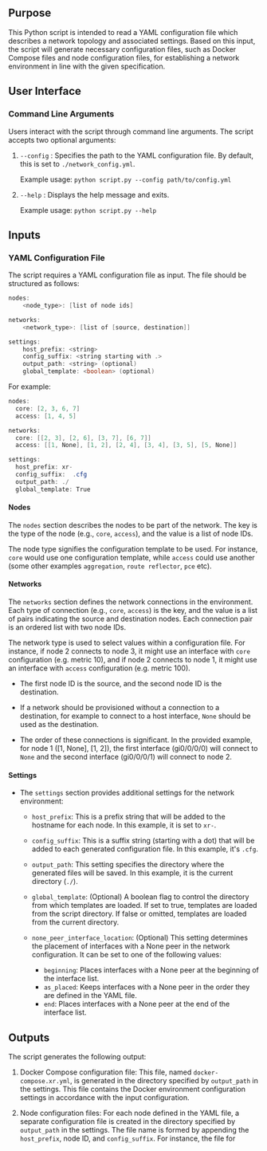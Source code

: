 Purpose
-------

This Python script is intended to read a YAML configuration file which describes a network topology and associated settings. Based on this input, the script will generate necessary configuration files, such as Docker Compose files and node configuration files, for establishing a network environment in line with the given specification.

User Interface
--------------

### Command Line Arguments

Users interact with the script through command line arguments. The script accepts two optional arguments:

1.  `--config` : Specifies the path to the YAML configuration file. By default, this is set to `./network_config.yml`.
    
    Example usage: `python script.py --config path/to/config.yml`
    
2.  `--help` : Displays the help message and exits.
    
    Example usage: `python script.py --help`
    

Inputs
------

### YAML Configuration File

The script requires a YAML configuration file as input. The file should be structured as follows:

```java
nodes:
    <node_type>: [list of node ids]

networks:
    <network_type>: [list of [source, destination]]

settings:
    host_prefix: <string>
    config_suffix: <string starting with .>
    output_path: <string> (optional)
    global_template: <boolean> (optional)
```

For example:

```java
nodes:
  core: [2, 3, 6, 7]
  access: [1, 4, 5]

networks:
  core: [[2, 3], [2, 6], [3, 7], [6, 7]]
  access: [[1, None], [1, 2], [2, 4], [3, 4], [3, 5], [5, None]]

settings:
  host_prefix: xr-
  config_suffix:  .cfg
  output_path: ./
  global_template: True
```

#### Nodes

The `nodes` section describes the nodes to be part of the network. The key is the type of the node (e.g., `core`, `access`), and the value is a list of node IDs.

The node type signifies the configuration template to be used. For instance, `core` would use one configuration template, while `access` could use another (some other examples `aggregation`, `route reflector`, `pce` etc).

#### Networks

The `networks` section defines the network connections in the environment. Each type of connection (e.g., `core`, `access`) is the key, and the value is a list of pairs indicating the source and destination nodes. Each connection pair is an ordered list with two node IDs.

The network type is used to select values within a configuration file. For instance, if node 2 connects to node 3, it might use an interface with `core` configuration (e.g. metric 10), and if node 2 connects to node 1, it might use an interface with `access` configuration (e.g. metric 100).

*   The first node ID is the source, and the second node ID is the destination.
    
*   If a network should be provisioned without a connection to a destination, for example to connect to a host interface, `None` should be used as the destination.
    
*   The order of these connections is significant. In the provided example, for node 1 (\[1, None\], \[1, 2\]), the first interface (gi0/0/0/0) will connect to `None` and the second interface (gi0/0/0/1) will connect to node 2.
    

#### Settings

*   The `settings` section provides additional settings for the network environment:
    
    *   `host_prefix`: This is a prefix string that will be added to the hostname for each node. In this example, it is set to `xr-`.
        
    *   `config_suffix`: This is a suffix string (starting with a dot) that will be added to each generated configuration file. In this example, it's `.cfg`.
        
    *   `output_path`: This setting specifies the directory where the generated files will be saved. In this example, it is the current directory (`./`).
        
    *   `global_template`: (Optional) A boolean flag to control the directory from which templates are loaded. If set to true, templates are loaded from the script directory. If false or omitted, templates are loaded from the current directory.

    * `none_peer_interface_location`: (Optional) This setting determines the placement of interfaces with a None peer in the network configuration. It can be set to one of the following values:
      * `beginning`: Places interfaces with a None peer at the beginning of the interface list.
      * `as_placed`: Keeps interfaces with a None peer in the order they are defined in the YAML file.
      * `end`: Places interfaces with a None peer at the end of the interface list.

Outputs
-------

The script generates the following output:

1.  Docker Compose configuration file: This file, named `docker-compose.xr.yml`, is generated in the directory specified by `output_path` in the settings. This file contains the Docker environment configuration settings in accordance with the input configuration.
    
2.  Node configuration files: For each node defined in the YAML file, a separate configuration file is created in the directory specified by `output_path` in the settings. The file name is formed by appending the `host_prefix`, node ID, and `config_suffix`. For instance, the file for